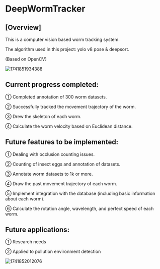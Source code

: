 # DeepWormTracker

## [Overview]

This is a computer vision based worm tracking system.

The algorithm used in this project: yolo v8 pose & deepsort.

(Based on OpenCV)

![1741851934388](https://github.com/user-attachments/assets/e10c5c9c-5922-4896-9e92-8baa758b527f)


Current progress completed:
-
① Completed annotation of 300 worm datasets.

② Successfully tracked the movement trajectory of the worm.

③ Drew the skeleton of each worm.

④ Calculate the worm velocity based on Euclidean distance.

Future features to be implemented:
-
① Dealing with occlusion counting issues.

② Counting of insect eggs and annotation of datasets.

③ Annotate worm datasets to 1k or more.

④ Draw the past movement trajectory of each worm.

⑤ Implement integration with the database (including basic information about each worm).

⑥ Calculate the rotation angle, wavelength, and perfect speed of each worm.

Future applications:
-
① Research needs

② Applied to pollution environment detection

![1741852012076](https://github.com/user-attachments/assets/eaa93a29-6b9b-4a4d-9c8f-c2107a9fadf9)

